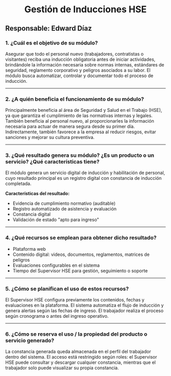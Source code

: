 <h1 align="center">Gestión de Inducciones HSE</h1>


## **Responsable:** Edward Díaz

### 1. ¿Cuál es el objetivo de su módulo?
Asegurar que todo el personal nuevo (trabajadores, contratistas o visitantes) reciba una inducción obligatoria antes de iniciar actividades, brindándole la información necesaria sobre normas internas, estándares de seguridad, reglamento corporativo y peligros asociados a su labor. El módulo busca automatizar, controlar y documentar todo el proceso de inducción.

---

### 2. ¿A quién beneficia el funcionamiento de su módulo?
Principalmente beneficia al área de Seguridad y Salud en el Trabajo (HSE), ya que garantiza el cumplimiento de las normativas internas y legales. También beneficia al personal nuevo, al proporcionarles la información necesaria para actuar de manera segura desde su primer día. Indirectamente, también favorece a la empresa al reducir riesgos, evitar sanciones y mejorar su cultura preventiva.

---

### 3. ¿Qué resultado genera su módulo? ¿Es un producto o un servicio? ¿Qué características tiene?
El módulo genera un servicio digital de inducción y habilitación de personal, cuyo resultado principal es un registro digital con constancia de inducción completada.

**Características del resultado:**
- Evidencia de cumplimiento normativo (auditable)
- Registro automatizado de asistencia y evaluación
- Constancia digital
- Validación de estado "apto para ingreso"

---

### 4. ¿Qué recursos se emplean para obtener dicho resultado?
- Plataforma web
- Contenido digital: videos, documentos, reglamentos, matrices de peligros
- Evaluaciones configurables en el sistema
- Tiempo del Supervisor HSE para gestión, seguimiento o soporte

---

### 5. ¿Cómo se planifican el uso de estos recursos?
El Supervisor HSE configura previamente los contenidos, fechas y evaluaciones en la plataforma. El sistema automatiza el flujo de inducción y genera alertas según las fechas de ingreso. El trabajador realiza el proceso según cronograma o antes del ingreso operativo.

---

### 6. ¿Cómo se reserva el uso / la propiedad del producto o servicio generado?
La constancia generada queda almacenada en el perfil del trabajador dentro del sistema. El acceso está restringido según roles: el Supervisor HSE puede consultar y descargar cualquier constancia, mientras que el trabajador solo puede visualizar su propia constancia.
